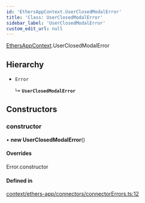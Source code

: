 ```yaml
---
id: 'EthersAppContext.UserClosedModalError'
title: 'Class: UserClosedModalError'
sidebar_label: 'UserClosedModalError'
custom_edit_url: null
---
```


[EthersAppContext](../modules/EthersAppContext.md).UserClosedModalError

## Hierarchy

- `Error`

  ↳ **`UserClosedModalError`**

## Constructors

### constructor

• **new UserClosedModalError**()

#### Overrides

Error.constructor

#### Defined in

[context/ethers-app/connectors/connectorErrors.ts:12](https://github.com/scaffold-eth/eth-hooks/blob/5d4273f/src/context/ethers-app/connectors/connectorErrors.ts#L12)
